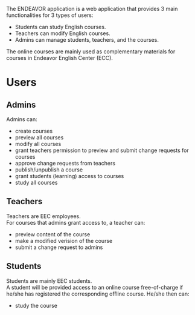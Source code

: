 The ENDEAVOR application is a web application that provides 3 main functionalities for 3 types of users:
+ Students can study English courses.
+ Teachers can modify English courses.
+ Admins can manage students, teachers, and the courses.

The online courses are mainly used as complementary materials for courses in Endeavor English Center (ECC).

# Users
## Admins 
Admins can: 
+ create courses
+ preview all courses
+ modify all courses
+ grant teachers permission to preview and submit change requests for courses
+ approve change requests from teachers
+ publish/unpublish a course
+ grant students (learning) access to courses
+ study all courses
## Teachers 
Teachers are EEC employees.  
For courses that admins grant access to, a teacher can:
+ preview content of the course
+ make a modified verision of the course
+ submit a change request to admins
## Students 
Students are mainly EEC students.  
A student will be provided access to an online course free-of-charge if he/she has registered the corresponding offline course. He/she then can:
+ study the course


